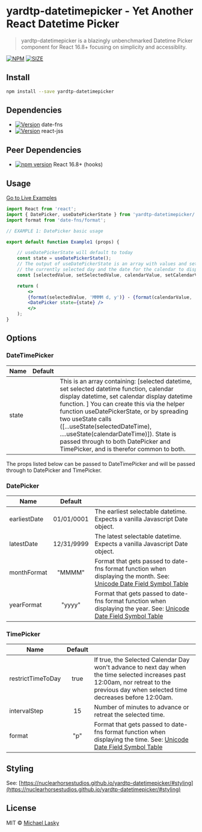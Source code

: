 


# yardtp-datetimepicker - Yet Another React Datetime Picker

> yardtp-datetimepicker is a blazingly unbenchmarked Datetime Picker component for React 16.8+ focusing on simplicity and accessiblity. 

[![NPM](https://img.shields.io/npm/v/yardtp-datetimepicker.svg)](https://www.npmjs.com/package/yardtp-datetimepicker) 
[![SIZE](https://img.shields.io/bundlephobia/min/yardtp-datetimepicker.svg)](https://www.npmjs.com/package/yardtp-datetimepicker)

## Install

```bash
npm install --save yardtp-datetimepicker
```
## Dependencies
* [![Version](http://img.shields.io/npm/v/date-fns.svg?style=flat)](https://www.npmjs.com/package/date-fns) date-fns
* [![Version](http://img.shields.io/npm/v/react-jss.svg?style=flat)](https://www.npmjs.com/package/react-jss) react-jss

## Peer Dependencies
* [![npm version](http://img.shields.io/npm/v/react.svg?style=flat)](https://www.npmjs.com/package/react) React 16.8+ (hooks)

## Usage
[Go to Live Examples](https://nuclearhorsestudios.github.io/yardtp-datetimepicker/)

```jsx
import React from 'react';
import { DatePicker, useDatePickerState } from 'yardtp-datetimepicker/';
import format from 'date-fns/format';

// EXAMPLE 1: DatePicker basic usage

export default function Example1 (props) {

    // useDatePickerState will default to today
    const state = useDatePickerState(); 
    // The output of useDatePickerState is an array with values and setFunctions for 
    // the currently selected day and the date for the calendar to display
    const [selectedValue, setSelectedValue, calendarValue, setCalendarValue] = state;

    return (
        <>
        {format(selectedValue, 'MMMM d, y')} - {format(calendarValue, 'MMMM d, y')}
        <DatePicker state={state} />
        </>
    );
}
```

## Options

### DateTimePicker 
| Name              | Default    |  |
| ----------------- |:----------:| -
| state             |            | This is an array containing: [selected datetime, set selected datetime function, calendar display datetime, set calendar display datetime function. ]  You can create this via the helper function useDatePickerState, or by spreading two useState calls ([...useState(selectedDateTime), ....useState(calendarDateTime)]).  State is passed through to both DatePicker and TimePicker, and is therefor common to both.
     
The props listed below can be passed to DateTimePicker and will be passed through to  DatePicker and TimePicker.

### DatePicker
| Name              | Default    |  |
| ----------------- |:----------:| -
| earliestDate      | 01/01/0001 | The earliest selectable datetime. Expects a vanilla Javascript Date object.
| latestDate        | 12/31/9999 | The latest selectable datetime. Expects a vanilla Javascript Date object.
| monthFormat      | "MMMM"      | Format that gets passed to date-fns format function when displaying the month.  See: [Unicode Date Field Symbol Table](https://www.unicode.org/reports/tr35/tr35-dates.html#Date_Field_Symbol_Table)
| yearFormat       | "yyyy"      | Format that gets passed to date-fns format function when displaying the year.  See: [Unicode Date Field Symbol Table](https://www.unicode.org/reports/tr35/tr35-dates.html#Date_Field_Symbol_Table)

### TimePicker
| Name              | Default |  |
| ----------------- |:-------:| -
| restrictTimeToDay | true    | If true, the Selected Calendar Day won't advance to  next day when the time selected increases past 12:00am, nor retreat to the previous day when selected time decreases before 12:00am. 
| intervalStep      | 15      | Number of minutes to advance or retreat the selected time. 
| format    	    | "p"     | Format that gets passed to date-fns format function when displaying the time.  See: [Unicode Date Field Symbol Table](https://www.unicode.org/reports/tr35/tr35-dates.html#Date_Field_Symbol_Table)

## Styling
See: [https://nuclearhorsestudios.github.io/yardtp-datetimepicker/#styling](https://nuclearhorsestudios.github.io/yardtp-datetimepicker/#styling)

## License

MIT © [Michael Lasky](https://github.com/NuclearHorseStudios)
